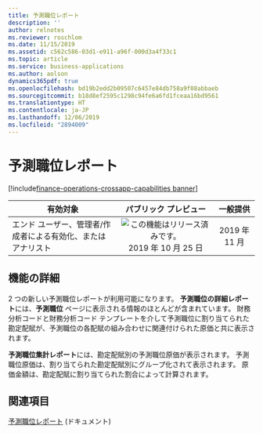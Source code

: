 ```yaml
---
title: 予測職位レポート
description: ''
author: relnotes
ms.reviewer: roschlom
ms.date: 11/15/2019
ms.assetid: c562c586-03d1-e911-a96f-000d3a4f33c1
ms.topic: article
ms.service: business-applications
ms.author: aolson
dynamics365pdf: true
ms.openlocfilehash: bd19b2edd2b09507c6457e84db758a9f08abbaeb
ms.sourcegitcommit: b18d8ef2595c1298c94fe6a6fd1fceaa16bd9561
ms.translationtype: HT
ms.contentlocale: ja-JP
ms.lasthandoff: 12/06/2019
ms.locfileid: "2894009"
---
```

# <a name="forecast-position-reports"></a>予測職位レポート
[!include[finance-operations-crossapp-capabilities banner](../includes/finance-operations-crossapp-capabilities.md)]

| 有効対象    |  パブリック プレビュー | 一般提供 | 
| ---------- | :----------: |:----------: |
|エンド ユーザー、管理者/作成者による有効化、またはアナリスト|![この機能はリリース済みです。](/dynamics365-release-plan/media/green-checkmark.png "この機能はリリース済みです。") 2019 年 10 月 25 日| 2019 年 11 月|






## <a name="feature-details"></a>機能の詳細
<!--feature detail start -->
2 つの新しい予測職位レポートが利用可能になります。 **予測職位の詳細レポート**には、**予測職位** ページに表示される情報のほとんどが含まれています。 財務分析コードと財務分析コード テンプレートを介して予測職位に割り当てられた勘定配賦が、予測職位の各配賦の組み合わせに関連付けられた原価と共に表示されます。 

**予測職位集計レポート**には、勘定配賦別の予測職位原価が表示されます。 予測職位原価は、割り当てられた勘定配賦別にグループ化されて表示されます。 原価金額は、勘定配賦に割り当てられた割合によって計算されます。
<!--feature detail end -->










## <a name="see-also"></a>関連項目

[予測職位レポート](https://docs.microsoft.com/dynamics365/finance/public-sector/forecast-position-reports) (ドキュメント)
